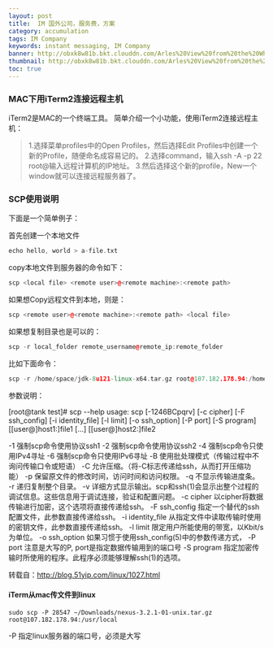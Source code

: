 ```yaml
---
layout: post
title:  IM 国外公司，服务费，方案
category: accumulation
tags: IM Company
keywords: instant messaging, IM Company
banner: http://obxk8w81b.bkt.clouddn.com/Arles%20View%20from%20the%20Wheat%20Fields.jpg
thumbnail: http://obxk8w81b.bkt.clouddn.com/Arles%20View%20from%20the%20Wheat%20Fields.jpg
toc: true
---
```


### MAC下用iTerm2连接远程主机
iTerm2是MAC的一个终端工具。
简单介绍一个小功能，使用iTerm2连接远程主机：

> 1.选择菜单profiles中的Open Profiles，然后选择Edit Profiles中创建一个新的Profile，随便命名成容易记的。
2.选择command，输入ssh -A -p 22 root@输入远程计算机的IP地址。
3.然后选择这个新的profile，New一个window就可以连接远程服务器了。

### SCP使用说明
<!--more-->

下面是一个简单例子：

首先创建一个本地文件
~~~ C++
echo hello, world > a-file.txt
~~~

copy本地文件到服务器的命令如下：
~~~ C++
scp <local file> <remote user>@<remote machine>:<remote path>
~~~

如果想Copy远程文件到本地，则是：
~~~ C++
scp <remote user>@<remote machine>:<remote path> <local file>
~~~

如果想复制目录也是可以的：
~~~ C++
scp -r local_folder remote_username@remote_ip:remote_folder
~~~

比如下面命令：
~~~ C++
scp -r /home/space/jdk-8u121-linux-x64.tar.gz root@107.182.178.94:/home/root/others/
~~~

参数说明：

[root@tank test]# scp --help
usage: scp [-1246BCpqrv] [-c cipher] [-F ssh_config] [-i identity_file] [-l limit] [-o ssh_option] [-P port] [-S program] [[user@]host1:]file1 [...] [[user@]host2:]file2  

-1                        强制scp命令使用协议ssh1
-2                        强制scp命令使用协议ssh2
-4                        强制scp命令只使用IPv4寻址
-6                        强制scp命令只使用IPv6寻址
-B                        使用批处理模式（传输过程中不询问传输口令或短语）
-C                        允许压缩。（将-C标志传递给ssh，从而打开压缩功能）
-p                         保留原文件的修改时间，访问时间和访问权限。
-q                         不显示传输进度条。
-r                          递归复制整个目录。
-v                          详细方式显示输出。scp和ssh(1)会显示出整个过程的调试信息。这些信息用于调试连接，验证和配置问题。
-c cipher              以cipher将数据传输进行加密，这个选项将直接传递给ssh。
-F ssh_config      指定一个替代的ssh配置文件，此参数直接传递给ssh。
-i identity_file      从指定文件中读取传输时使用的密钥文件，此参数直接传递给ssh。
-l limit                    限定用户所能使用的带宽，以Kbit/s为单位。
-o ssh_option      如果习惯于使用ssh_config(5)中的参数传递方式，
-P port                  注意是大写的P, port是指定数据传输用到的端口号
-S program         指定加密传输时所使用的程序。此程序必须能够理解ssh(1)的选项。

转载自：http://blog.51yip.com/linux/1027.html


#### iTerm从mac传文件到linux

~~~
sudo scp -P 28547 ~/Downloads/nexus-3.2.1-01-unix.tar.gz root@107.182.178.94:/usr/local
~~~
-P 指定linux服务器的端口号，必须是大写
